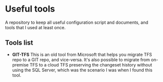 # Useful tools
A repository to keep all useful configuration script and documents, and tools that I used at least once.

## Tools list
- **GIT-TFS**
This is an old tool from Microsoft that helps you migrate TFS repo to a GIT repo, and vice-versa. It's also possible to migrate from on-premise TFS to a cloud TFS preserving the changeset history without using the SQL Server, which was the scenario I was when I found this tool.

